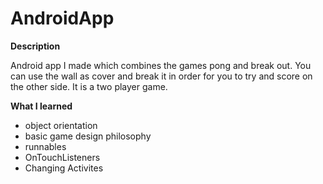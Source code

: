 # AndroidApp


<strong> Description </strong></p>
Android app I made which combines the games pong and break out. You can use the wall as cover and break it in order for you to try and score on the other side. It is a two player game.

<strong> What I learned </strong> 
* object orientation
* basic game design philosophy
* runnables
* OnTouchListeners
* Changing Activites

